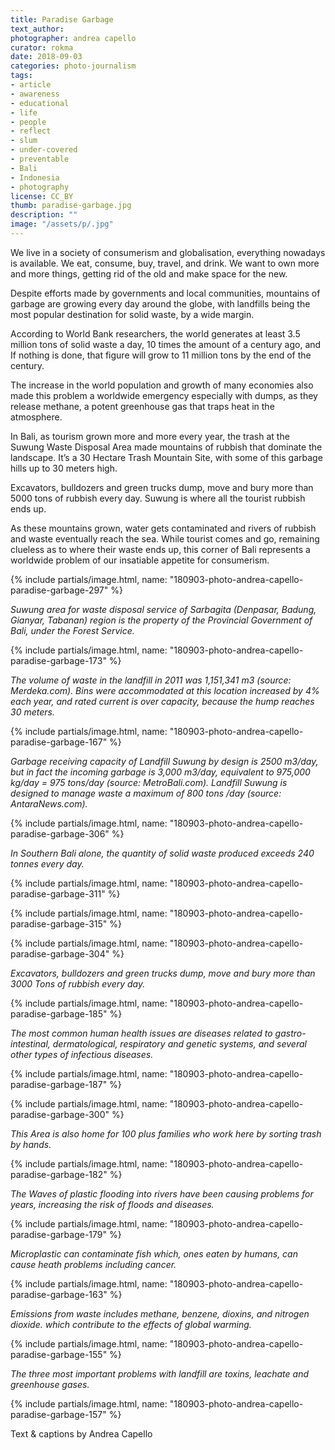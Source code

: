 ```yaml
---
title: Paradise Garbage
text_author:
photographer: andrea capello
curator: rokma
date: 2018-09-03
categories: photo-journalism
tags:
- article
- awareness
- educational
- life
- people
- reflect
- slum
- under-covered
- preventable
- Bali
- Indonesia
- photography
license: CC_BY
thumb: paradise-garbage.jpg
description: ""
image: "/assets/p/.jpg"
---
```


We live in a society of consumerism and globalisation, everything nowadays is available. We eat, consume, buy, travel, and drink. We want to own more and more things, getting rid of the old and make space for the new.

Despite efforts made by governments and local communities, mountains of garbage are growing every day around the globe, with landfills being the most popular destination for solid waste, by a wide margin.

According to World Bank researchers, the world generates at least 3.5 million tons of solid waste a day, 10 times the amount of a century ago, and If nothing is done, that figure will grow to 11 million tons by the end of the century.

The increase in the world population and growth of many economies also made this problem a worldwide emergency especially with dumps, as they release methane, a potent greenhouse gas that traps heat in the atmosphere.

In Bali, as tourism grown more and more every year, the trash at the Suwung Waste Disposal Area made mountains of rubbish that dominate the landscape. It’s a 30 Hectare Trash Mountain Site, with some of this garbage hills up to 30 meters high.

Excavators, bulldozers and green trucks dump, move and bury more than 5000 tons of rubbish every day. Suwung is where all the tourist rubbish ends up.

As these mountains grown, water gets contaminated and rivers of rubbish and waste eventually reach the sea. While tourist comes and go, remaining clueless as to where their waste ends up, this corner of Bali represents a worldwide problem of our insatiable appetite for consumerism.


{% include partials/image.html, name: "180903-photo-andrea-capello-paradise-garbage-297" %}

_Suwung area for waste disposal service of Sarbagita (Denpasar, Badung, Gianyar, Tabanan) region is the property of the Provincial Government of Bali, under the Forest Service._


{% include partials/image.html, name: "180903-photo-andrea-capello-paradise-garbage-173" %}

_The volume of waste in the landfill in 2011 was 1,151,341 m3 (source: Merdeka.com). Bins were accommodated at this location increased by 4% each year, and rated current is over capacity, because the hump reaches 30 meters._



{% include partials/image.html, name: "180903-photo-andrea-capello-paradise-garbage-167" %}

_Garbage receiving capacity of Landfill Suwung by design is 2500 m3/day, but in fact the incoming garbage is 3,000 m3/day, equivalent to 975,000 kg/day = 975 tons/day (source: MetroBali.com). Landfill Suwung is designed to manage waste a maximum of 800 tons /day (source: AntaraNews.com)._


{% include partials/image.html, name: "180903-photo-andrea-capello-paradise-garbage-306" %}

_In Southern Bali alone, the quantity of solid waste produced exceeds 240 tonnes every day._


{% include partials/image.html, name: "180903-photo-andrea-capello-paradise-garbage-311" %}

{% include partials/image.html, name: "180903-photo-andrea-capello-paradise-garbage-315" %}

{% include partials/image.html, name: "180903-photo-andrea-capello-paradise-garbage-304" %}

_Excavators, bulldozers and green trucks dump, move and bury more than 3000 Tons of rubbish every day._


{% include partials/image.html, name: "180903-photo-andrea-capello-paradise-garbage-185" %}

_The most common human health issues are diseases related to gastro-intestinal, dermatological, respiratory and genetic systems, and several other types of infectious diseases._

{% include partials/image.html, name: "180903-photo-andrea-capello-paradise-garbage-187" %}

{% include partials/image.html, name: "180903-photo-andrea-capello-paradise-garbage-300" %}

_This Area is also home for 100 plus families who work here by sorting trash by hands._


{% include partials/image.html, name: "180903-photo-andrea-capello-paradise-garbage-182" %}

_The Waves of plastic flooding into rivers have been causing problems for years, increasing the risk of floods and diseases._


{% include partials/image.html, name: "180903-photo-andrea-capello-paradise-garbage-179" %}

_Microplastic can contaminate fish which, ones eaten by humans, can cause heath problems including cancer._

{% include partials/image.html, name: "180903-photo-andrea-capello-paradise-garbage-163" %}

_Emissions from waste includes methane, benzene, dioxins, and nitrogen dioxide. which contribute to the effects of global warming._

{% include partials/image.html, name: "180903-photo-andrea-capello-paradise-garbage-155" %}

_The three most important problems with landfill are toxins, leachate and greenhouse gases._


{% include partials/image.html, name: "180903-photo-andrea-capello-paradise-garbage-157" %}


Text & captions by Andrea Capello

